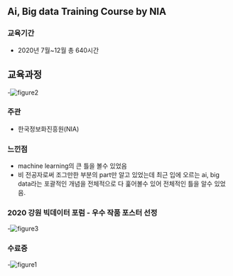 ## Ai, Big data Training Course by NIA

### 교육기간
- 2020년 7월~12월 총 640시간

## 교육과정
-![figure2](https://github.com/mynameisheum/2020-Ai-Bigdata-Training-course/blob/main/%EC%9D%B8%EA%B3%B5%EC%A7%80%EB%8A%A5-%EB%B9%85%EB%8D%B0%EC%9D%B4%ED%84%B0%20%EA%B5%90%EC%9C%A1%EA%B3%BC%EC%A0%95.png?raw=true)

### 주관
- 한국정보화진흥원(NIA)

### 느낀점
- machine learning의 큰 틀을 볼수 있었음
- 비 전공자로써 조그만한 부분의 part만 알고 있었는데 최근 입에 오르는 ai, big data라는 포괄적인 개념을 전체적으로 다 훑어볼수 있어 전체적인 틀을 알수 있었음.

### 2020 강원 빅데이터 포럼 - 우수 작품 포스터 선정
-![figure3](https://github.com/mynameisheum/2020-Ai-Bigdata-Training-course/blob/main/2020-%EA%B0%95%EC%9B%90%20%EB%B9%85%EB%8D%B0%EC%9D%B4%ED%84%B0%20%ED%8F%AC%EB%9F%BC%20%EC%9A%B0%EC%88%98%ED%95%99%EC%83%9D%20%EC%84%A0%EC%A0%95%20%ED%8F%AC%EC%8A%A4%ED%84%B0.png?raw=true)

### 수료증
-![figure1](https://github.com/mynameisheum/2020-Ai-Bigdata-Training-course/blob/main/%EC%9D%B8%EA%B3%B5%EC%A7%80%EB%8A%A5-%EB%B9%85%EB%8D%B0%EC%9D%B4%ED%84%B0%20%EC%88%98%EB%A3%8C%EC%A6%9D.png?raw=true)

